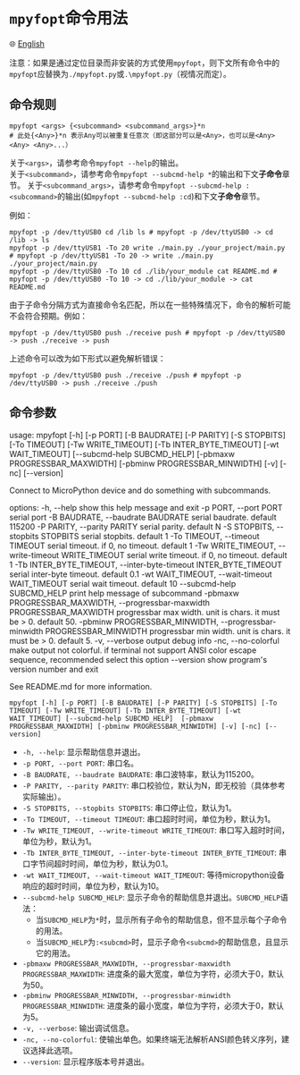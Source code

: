 # `mpyfopt`命令用法

🌐 [English](./cli_usage.md)

注意：如果是通过定位目录而非安装的方式使用`mpyfopt`，则下文所有命令中的`mpyfopt`应替换为`./mpyfopt.py`或`.\mpyfopt.py`（视情况而定）。

## 命令规则

```shell
mpyfopt <args> {<subcommand> <subcommand_args>}*n
# 此处{<Any>}*n 表示Any可以被重复任意次（即这部分可以是<Any>，也可以是<Any> <Any> <Any>...）
```

关于`<args>`，请参考命令`mpyfopt --help`的输出。  
关于`<subcommand>`，请参考命令`mpyfopt --subcmd-help *`的输出和下文**子命令**章节。
关于`<subcommand_args>`，请参考命令`mpyfopt --subcmd-help :<subcommand>`的输出(如`mpyfopt --subcmd-help :cd`)和下文**子命令**章节。

例如：

```shell
mpyfopt -p /dev/ttyUSB0 cd /lib ls # mpyfopt -p /dev/ttyUSB0 -> cd /lib -> ls
mpyfopt -p /dev/ttyUSB1 -To 20 write ./main.py ./your_project/main.py # mpyfopt -p /dev/ttyUSB1 -To 20 -> write ./main.py ./your_project/main.py
mpyfopt -p /dev/ttyUSB0 -To 10 cd ./lib/your_module cat README.md # mpyfopt -p /dev/ttyUSB0 -To 10 -> cd ./lib/your_module -> cat README.md
```

由于子命令分隔方式为直接命令名匹配，所以在一些特殊情况下，命令的解析可能不会符合预期。例如：

```shell
mpyfopt -p /dev/ttyUSB0 push ./receive push # mpyfopt -p /dev/ttyUSB0 -> push ./receive -> push
```

上述命令可以改为如下形式以避免解析错误：

```shell
mpyfopt -p /dev/ttyUSB0 push ./receive ./push # mpyfopt -p /dev/ttyUSB0 -> push ./receive ./push
```

## 命令参数

usage: mpyfopt [-h] [-p PORT] [-B BAUDRATE] [-P PARITY] [-S STOPBITS] [-To TIMEOUT] [-Tw WRITE_TIMEOUT] [-Tb INTER_BYTE_TIMEOUT] [-wt WAIT_TIMEOUT] [--subcmd-help SUBCMD_HELP]
               [-pbmaxw PROGRESSBAR_MAXWIDTH] [-pbminw PROGRESSBAR_MINWIDTH] [-v] [-nc] [--version]

Connect to MicroPython device and do something with subcommands.

options:
  -h, --help            show this help message and exit
  -p PORT, --port PORT  serial port
  -B BAUDRATE, --baudrate BAUDRATE
                        serial baudrate. default 115200
  -P PARITY, --parity PARITY
                        serial parity. default N
  -S STOPBITS, --stopbits STOPBITS
                        serial stopbits. default 1
  -To TIMEOUT, --timeout TIMEOUT
                        serial timeout. if 0, no timeout. default 1
  -Tw WRITE_TIMEOUT, --write-timeout WRITE_TIMEOUT
                        serial write timeout. if 0, no timeout. default 1
  -Tb INTER_BYTE_TIMEOUT, --inter-byte-timeout INTER_BYTE_TIMEOUT
                        serial inter-byte timeout. default 0.1
  -wt WAIT_TIMEOUT, --wait-timeout WAIT_TIMEOUT
                        serial wait timeout. default 10
  --subcmd-help SUBCMD_HELP
                        print help message of subcommand
  -pbmaxw PROGRESSBAR_MAXWIDTH, --progressbar-maxwidth PROGRESSBAR_MAXWIDTH
                        progressbar max width. unit is chars. it must be > 0. default 50.
  -pbminw PROGRESSBAR_MINWIDTH, --progressbar-minwidth PROGRESSBAR_MINWIDTH
                        progressbar min width. unit is chars. it must be > 0. default 5.
  -v, --verbose         output debug info
  -nc, --no-colorful    make output not colorful. if terminal not support ANSI color escape sequence, recommended select this option
  --version             show program's version number and exit

See README.md for more information.

```shell
mpyfopt [-h] [-p PORT] [-B BAUDRATE] [-P PARITY] [-S STOPBITS] [-To TIMEOUT] [-Tw WRITE_TIMEOUT] [-Tb INTER_BYTE_TIMEOUT] [-wt WAIT_TIMEOUT] [--subcmd-help SUBCMD_HELP]  [-pbmaxw PROGRESSBAR_MAXWIDTH] [-pbminw PROGRESSBAR_MINWIDTH] [-v] [-nc] [--version]
```

- `-h, --help`: 显示帮助信息并退出。
- `-p PORT, --port PORT`: 串口名。
- `-B BAUDRATE, --baudrate BAUDRATE`: 串口波特率，默认为115200。
- `-P PARITY, --parity PARITY`: 串口校验位，默认为N，即无校验（具体参考实际输出）。
- `-S STOPBITS, --stopbits STOPBITS`: 串口停止位，默认为1。
- `-To TIMEOUT, --timeout TIMEOUT`: 串口超时时间，单位为秒，默认为1。
- `-Tw WRITE_TIMEOUT, --write-timeout WRITE_TIMEOUT`: 串口写入超时时间，单位为秒，默认为1。
- `-Tb INTER_BYTE_TIMEOUT, --inter-byte-timeout INTER_BYTE_TIMEOUT`: 串口字节间超时时间，单位为秒，默认为0.1。
- `-wt WAIT_TIMEOUT, --wait-timeout WAIT_TIMEOUT`: 等待micropython设备响应的超时时间，单位为秒，默认为10。
- `--subcmd-help SUBCMD_HELP`: 显示子命令的帮助信息并退出。`SUBCMD_HELP`语法：
  - 当`SUBCMD_HELP`为`*`时，显示所有子命令的帮助信息，但不显示每个子命令的用法。
  - 当`SUBCMD_HELP`为`:<subcmd>`时，显示子命令`<subcmd>`的帮助信息，且显示它的用法。
- `-pbmaxw PROGRESSBAR_MAXWIDTH, --progressbar-maxwidth PROGRESSBAR_MAXWIDTH`: 进度条的最大宽度，单位为字符，必须大于0，默认为50。
- `-pbminw PROGRESSBAR_MINWIDTH, --progressbar-minwidth PROGRESSBAR_MINWIDTH`: 进度条的最小宽度，单位为字符，必须大于0，默认为5。
- `-v, --verbose`: 输出调试信息。
- `-nc, --no-colorful`: 使输出单色。如果终端无法解析ANSI颜色转义序列，建议选择此选项。
- `--version`: 显示程序版本号并退出。
